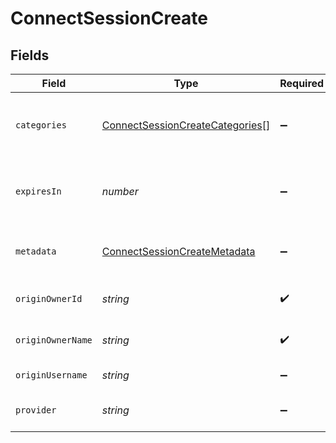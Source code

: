 # ConnectSessionCreate


## Fields

| Field                                                                                     | Type                                                                                      | Required                                                                                  | Description                                                                               | Example                                                                                   |
| ----------------------------------------------------------------------------------------- | ----------------------------------------------------------------------------------------- | ----------------------------------------------------------------------------------------- | ----------------------------------------------------------------------------------------- | ----------------------------------------------------------------------------------------- |
| `categories`                                                                              | [ConnectSessionCreateCategories](../../models/shared/connectsessioncreatecategories.md)[] | :heavy_minus_sign:                                                                        | The categories of the provider to connect to                                              | ats,hris,hrisLegacy,crm,marketing,stackOne                                                |
| `expiresIn`                                                                               | *number*                                                                                  | :heavy_minus_sign:                                                                        | How long the session should be valid for in seconds                                       |                                                                                           |
| `metadata`                                                                                | [ConnectSessionCreateMetadata](../../models/shared/connectsessioncreatemetadata.md)       | :heavy_minus_sign:                                                                        | The metadata for the connection                                                           |                                                                                           |
| `originOwnerId`                                                                           | *string*                                                                                  | :heavy_check_mark:                                                                        | The origin owner identifier                                                               |                                                                                           |
| `originOwnerName`                                                                         | *string*                                                                                  | :heavy_check_mark:                                                                        | The origin owner name                                                                     |                                                                                           |
| `originUsername`                                                                          | *string*                                                                                  | :heavy_minus_sign:                                                                        | The origin username                                                                       |                                                                                           |
| `provider`                                                                                | *string*                                                                                  | :heavy_minus_sign:                                                                        | The provider to connect to                                                                |                                                                                           |
